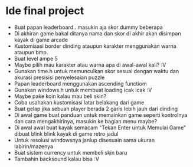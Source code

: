 # Ide final project
- Buat papan leaderboard.. masukin aja skor dummy beberapa
- Di akhiran game bakal ditanya nama dan skor di akhir akan disimpan kayak di game arcade
- Kustomisasi border dinding ataupun karakter menggunakan warna ataupun bmp.
- Buat level ampe 5
- Maybe pilih mau karakter atau warna apa di awal-awal kali? :V
- Gunakan time.h untuk memunculkan skor sesuai dengan waktu dan akurasi presisisi penyelesaian puzzle
- Papan leaderboard menggunakan ascending functiom
- Gunakan windows.h untuk membuat loading icak icak :V
- Maybe pake koin kalau mau beli skin?
- Coba usahakan kustomisasi latar belakang dari game
- Buat gelap jika sebuah player berada 2 garis lebih jauh dari dinding
- Di awal game buat panduan untuk memainkan game seperti kontrolnya dan cara mengakhirinya, masukin ke bagian menu maybe?
- Di awal awal buat kayak semacam "Tekan Enter untuk Memulai Game" dibuat blink blink kayak di game retro jadul 
- Untuk resolusi windowsnya janlup disesuain sama ukuran labirin/mazenya
- Buat sistem currency untuk membeli skin baru
- Tambahin backsound kalau bisa :V
